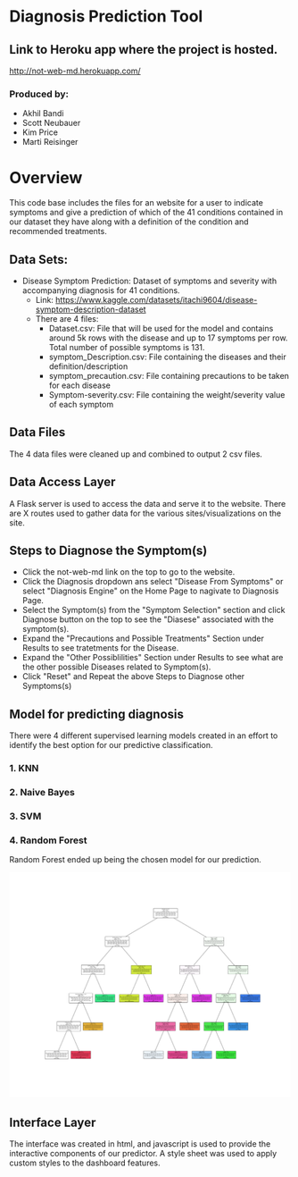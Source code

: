 # Diagnosis Prediction Tool

## Link to Heroku app where the project is hosted.

http://not-web-md.herokuapp.com/

### Produced by:
* Akhil Bandi
* Scott Neubauer
* Kim Price
* Marti Reisinger

# Overview
This code base includes the files for an website for a user to indicate symptoms and give a prediction of which of the 41 conditions contained in our dataset they have along with a definition of the condition and recommended treatments.

## Data Sets:

* Disease Symptom Prediction: Dataset of symptoms and severity with accompanying diagnosis for 41 conditions.
    * Link: https://www.kaggle.com/datasets/itachi9604/disease-symptom-description-dataset
    * There are 4 files:
        * Dataset.csv:  File that will be used for the model and contains around 5k rows with the disease and up to 17 symptoms per row.  Total number of possible symptoms is 131.
        * symptom_Description.csv: File containing the diseases and their definition/description
        * symptom_precaution.csv:  File containing precautions to be taken for each disease
        * Symptom-severity.csv: File containing the weight/severity value of each symptom

## Data Files
The 4 data files were cleaned up and combined to output 2 csv files.

## Data Access Layer
A Flask server is used to access the data and serve it to the website.  There are X routes used to gather data for the various sites/visualizations on the site.

## Steps to Diagnose the Symptom(s)

* Click the not-web-md link on the top to go to the website.
* Click the Diagnosis dropdown ans select "Disease From Symptoms" or select "Diagnosis Engine" on the Home Page to nagivate to Diagnosis Page.
* Select the Symptom(s) from the "Symptom Selection" section and click Diagnose button on the top to see the "Diasese" associated with the symptom(s).
* Expand the "Precautions and Possible Treatments" Section under Results to see tratetments for the Disease.
* Expand the "Other Possiblilities" Section under Results to see what are the other possible Diseases related to Symptom(s).
* Click "Reset" and Repeat the above Steps to Diagnose other Symptoms(s)


## Model for predicting diagnosis
There were 4 different supervised learning models created in an effort to identify the best option for our predictive classification.

### 1.  KNN

### 2.  Naive Bayes

### 3.  SVM

### 4.  Random Forest
Random Forest ended up being the chosen model for our prediction.

![alt text](/Classification%20Models/RF/RandomForest_Visualization2.png)

## Interface Layer
The interface was created in html, and javascript is used to provide the interactive components of our predictor.  A style sheet was used to apply custom styles to the dashboard features.


